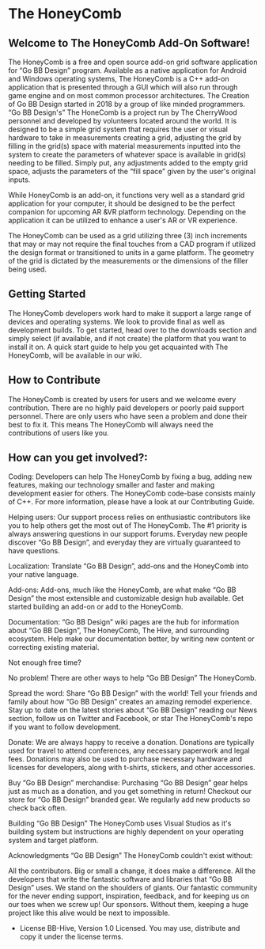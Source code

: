 # The HoneyComb
## Welcome to The HoneyComb Add-On Software!
The HoneyComb is a free and open source add-on grid software application for “Go BB Design” program. Available as a native application for Android and Windows operating systems, The HoneyComb is a C++ add-on application that is presented through a GUI which will also run through game engine and on most common processor architectures. The Creation of Go BB Design started in 2018 by a group of like minded programmers. “Go BB Design's” The HoneComb is a project run by The CherryWood personnel and developed by volunteers located around the world. It is designed to be a simple grid system that requires the user or visual hardware to take in measurements creating a grid, adjusting the grid by filling in the grid(s) space with material measurements inputted into the system to create the parameters of whatever space is available in grid(s) needing to be filled. Simply put, any adjustments added to the empty grid space, adjusts the parameters of the “fill space” given by the user's original inputs.

While HoneyComb is an add-on, it functions very well as a standard grid application for your computer, it should be designed to be the perfect companion for upcoming AR &VR platform technology. Depending on the application it can be utilized to enhance a user's AR or VR experience.

The HoneyComb can be used as a grid utilizing three (3) inch increments that may or may not require the final touches from a CAD program if utilized the design format or transitioned to units in a game platform. The geometry of the grid is dictated by the measurements or the dimensions of the filler being used.

## Getting Started
The HoneyComb developers work hard to make it support a large range of devices and operating systems. We look to provide final as well as development builds. To get started, head over to the downloads section and simply select (if available, and if not create) the platform that you want to install it on. A quick start guide to help you get acquainted with The HoneyComb, will be available in our wiki.

## How to Contribute
The HoneyComb is created by users for users and we welcome every contribution. There are no highly paid developers or poorly paid support personnel. There are only users who have seen a problem and done their best to fix it. This means The HoneyComb will always need the contributions of users like you.

## How can you get involved?:
Coding: Developers can help The HoneyComb by fixing a bug, adding new features, making our technology smaller and faster and making development easier for others. The HoneyComb code-base consists mainly of C++. For more information, please have a look at our Contributing Guide.

Helping users: Our support process relies on enthusiastic contributors like you to help others get the most out of The HoneyComb. The #1 priority is always answering questions in our support forums. Everyday new people discover “Go BB Design”, and everyday they are virtually guaranteed to have questions.

Localization: Translate “Go BB Design”, add-ons and the HoneyComb into your native language.

Add-ons: Add-ons, much like the HoneyComb, are what make “Go BB Design” the most extensible and customizable design hub available. Get started building an add-on or add to the HoneyComb.

Documentation: “Go BB Design” wiki pages are the hub for information about “Go BB Design”, The HoneyComb, The Hive, and surrounding ecosystem. Help make our documentation better, by writing new content or correcting existing material.

Not enough free time?

No problem! There are other ways to help “Go BB Design” The HoneyComb.

Spread the word: Share “Go BB Design” with the world! Tell your friends and family about how “Go BB Design” creates an amazing remodel experience. Stay up to date on the latest stories about “Go BB Design” reading our News section, follow us on Twitter and Facebook, or star The HoneyComb's repo if you want to follow development.

Donate: We are always happy to receive a donation. Donations are typically used for travel to attend conferences, any necessary paperwork and legal fees. Donations may also be used to purchase necessary hardware and licenses for developers, along with t-shirts, stickers, and other accessories.

Buy “Go BB Design” merchandise: Purchasing “Go BB Design” gear helps just as much as a donation, and you get something in return! Checkout our store for “Go BB Design” branded gear. We regularly add new products so check back often.

Building
“Go BB Design” The HoneyComb uses Visual Studios as it's building system but instructions are highly dependent on your operating system and target platform.

Acknowledgments
“Go BB Design” The HoneyComb couldn't exist without:

All the contributors. Big or small a change, it does make a difference.
All the developers that write the fantastic software and libraries that “Go BB Design” uses. We stand on the shoulders of giants.
Our fantastic community for the never ending support, inspiration, feedback, and for keeping us on our toes when we screw up!
Our sponsors. Without them, keeping a huge project like this alive would be next to impossible.

* License BB-Hive, Version 1.0 Licensed. You may use, distribute and copy it under the license terms.
